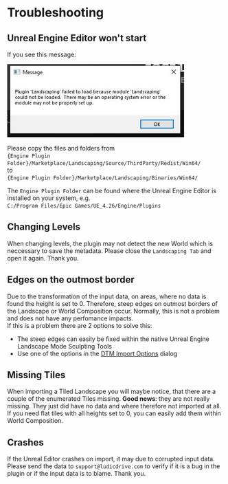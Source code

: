 # Troubleshooting

## Unreal Engine Editor won't start

If you see this message:  

![UE4 Message](_media/ue4_message.jpg)

Please copy the files and folders from  
`{Engine Plugin Folder}/Marketplace/Landscaping/Source/ThirdParty/Redist/Win64/`  
to  
`{Engine Plugin Folder}/Marketplace/Landscaping/Binaries/Win64/`

The `Engine Plugin Folder` can be found where the Unreal Engine Editor is installed on your system, e.g.  
`C:/Program Files/Epic Games/UE_4.26/Engine/Plugins`

## Changing Levels

When changing levels, the plugin may not detect the new World which is neccessary to save the metadata. Please close the `Landscaping Tab` and open it again. Thank you.

## Edges on the outmost border

Due to the transformation of the input data, on areas, where no data is found the height is set to 0. Therefore, steep edges on outmost borders of the Landscape or World Composition occur. Normally, this is not a problem and does not have any perfomance impacts.  
If this is a problem there are 2 options to solve this:

- The steep edges can easily be fixed within the native Unreal Engine Landscape Mode Sculpting Tools
- Use one of the options in the [DTM Import Options](heights.md?id=options) dialog

## Missing Tiles

When importing a Tiled Landscape you will maybe notice, that there are a couple of the enumerated Tiles missing. __Good news__: they are not really missing. They just did have no data and where therefore not imported at all. If you need flat tiles with all heights set to 0, you can easily add them within World Composition.

## Crashes

If the Unreal Editor crashes on import, it may due to corrupted input data. Please send the data to `support@ludicdrive.com` to verify if it is a bug in the plugin or if the input data is to blame. Thank you.
